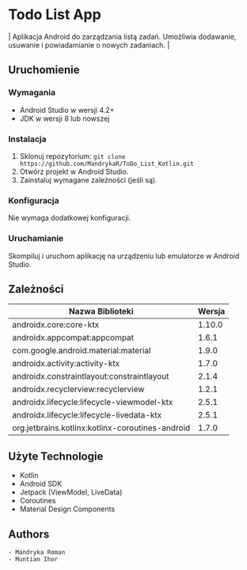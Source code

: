 # Todo List App

| Aplikacja Android do zarządzania listą zadań. 
  Umożliwia dodawanie, usuwanie i powiadamianie o nowych zadaniach. |

## Uruchomienie

### Wymagania

- Android Studio w wersji 4.2+
- JDK w wersji 8 lub nowszej

### Instalacja

1. Sklonuj repozytorium: `git clone https://github.com/MandrykaR/ToDo_List_Kotlin.git`
2. Otwórz projekt w Android Studio.
3. Zainstaluj wymagane zależności (jeśli są).

### Konfiguracja

Nie wymaga dodatkowej konfiguracji.

### Uruchamianie

Skompiluj i uruchom aplikację na urządzeniu lub emulatorze w Android Studio.

## Zależności

| Nazwa Biblioteki                | Wersja   |
|---------------------------------|----------|
| androidx.core:core-ktx          | 1.10.0   |
| androidx.appcompat:appcompat    | 1.6.1    |
| com.google.android.material:material | 1.9.0 |
| androidx.activity:activity-ktx  | 1.7.0    |
| androidx.constraintlayout:constraintlayout | 2.1.4 |
| androidx.recyclerview:recyclerview | 1.2.1  |
| androidx.lifecycle:lifecycle-viewmodel-ktx | 2.5.1 |
| androidx.lifecycle:lifecycle-livedata-ktx | 2.5.1 |
| org.jetbrains.kotlinx:kotlinx-coroutines-android | 1.7.0 |

## Użyte Technologie

- Kotlin
- Android SDK
- Jetpack (ViewModel, LiveData)
- Coroutines
- Material Design Components

## Authors
    - Mandryka Roman
    - Muntian Ihor